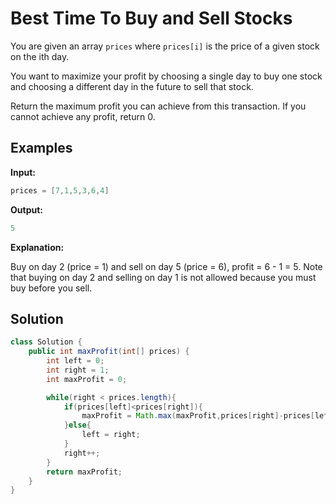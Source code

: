 # Best Time To Buy and Sell Stocks

You are given an array `prices` where `prices[i]` is the price of a given stock on the ith day.

You want to maximize your profit by choosing a single day to buy one stock and choosing a different day in the future to sell that stock.

Return the maximum profit you can achieve from this transaction. If you cannot achieve any profit, return 0.

## Examples

**Input:**
 ```java
 prices = [7,1,5,3,6,4]
 ```
**Output:** 
```java 
5 
```
**Explanation:** 

Buy on day 2 (price = 1) and sell on day 5 (price = 6), profit = 6 - 1 = 5. Note that buying on day 2 and selling on day 1 is not allowed because you must buy before you sell.

## Solution

```java
class Solution {
    public int maxProfit(int[] prices) {
        int left = 0;
        int right = 1;
        int maxProfit = 0;

        while(right < prices.length){
            if(prices[left]<prices[right]){
                maxProfit = Math.max(maxProfit,prices[right]-prices[left]);
            }else{
                left = right;
            }
            right++;
        }
        return maxProfit;
    }
}
```